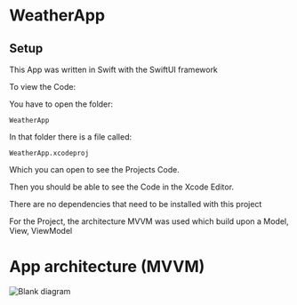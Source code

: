 # WeatherApp

## Setup

This App was written in Swift with the SwiftUI framework

To view the Code:

You have to open the folder: 
```
WeatherApp
```
In that folder there is a file called:
```
WeatherApp.xcodeproj
```
Which you can open to see the Projects Code.

Then you should be able to see the Code in the Xcode Editor.


There are no dependencies that need to be installed with this project

For the Project, the architecture MVVM was used which build upon a Model, View, ViewModel

# App architecture (MVVM)
![Blank diagram](https://user-images.githubusercontent.com/71644512/116561431-98971900-a902-11eb-9d1d-63b5f1e115b4.png)

